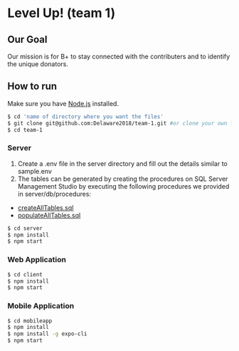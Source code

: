 # Level Up! (team 1)

## Our Goal

Our mission is for B+ to stay connected with the contributers and to identify the unique donators.

## How to run

Make sure you have [Node.js](http://nodejs.org/) installed.

```sh
$ cd 'name of directory where you want the files'
$ git clone git@github.com:Delaware2018/team-1.git #or clone your own fork
$ cd team-1
```

### Server

1. Create a .env file in the server directory and fill out the details similar to sample.env
2. The tables can be generated by creating the procedures on SQL Server Management Studio by executing the following procedures we provided in server/db/procedures: 
  * [createAllTables.sql](server/db/procedures/createAllTables.sql)
  * [populateAllTables.sql](server/db/procedures/populateAllTables.sql)

```sh
$ cd server
$ npm install
$ npm start
```

### Web Application

```sh
$ cd client
$ npm install
$ npm start
```

### Mobile Application

```sh
$ cd mobileapp
$ npm install
$ npm install -g expo-cli
$ npm start
```
